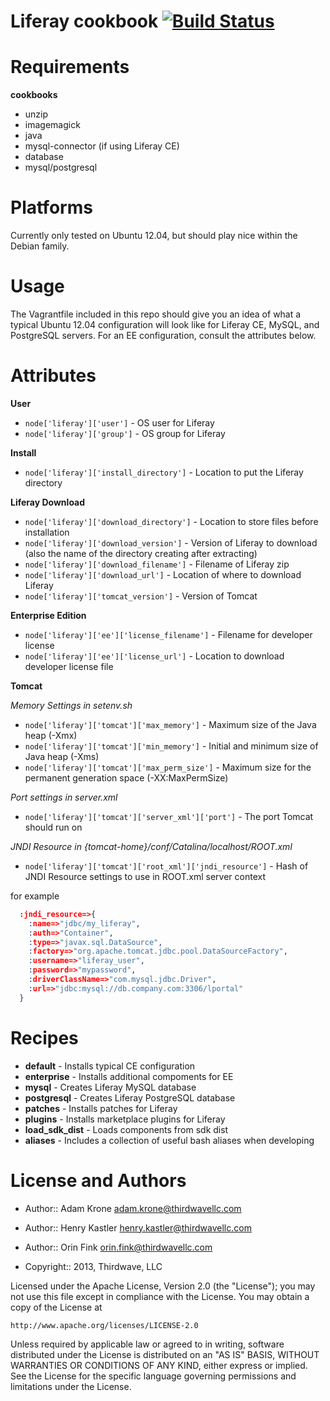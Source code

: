 # Liferay cookbook [![Build Status](https://secure.travis-ci.org/thirdwavellc/chef-liferay.png)](http://travis-ci.org/thirdwavellc/chef-liferay)

# Requirements

**cookbooks**

* unzip
* imagemagick
* java
* mysql-connector (if using Liferay CE)
* database
* mysql/postgresql

# Platforms

Currently only tested on Ubuntu 12.04, but should play nice within the Debian family.

# Usage

The Vagrantfile included in this repo should give you an idea of what a typical Ubuntu 12.04 configuration will look like for Liferay CE, MySQL, and PostgreSQL servers. For an EE configuration, consult the attributes below.

# Attributes

**User**

* `node['liferay']['user']` - OS user for Liferay
* `node['liferay']['group']` - OS group for Liferay

**Install**

* `node['liferay']['install_directory']` - Location to put the Liferay directory


**Liferay Download**

* `node['liferay']['download_directory']` - Location to store files before installation
* `node['liferay']['download_version']` - Version of Liferay to download (also the name of the directory creating after extracting)
* `node['liferay']['download_filename']` - Filename of Liferay zip
* `node['liferay']['download_url']` - Location of where to download Liferay
* `node['liferay']['tomcat_version']` - Version of Tomcat

**Enterprise Edition**

* `node['liferay']['ee']['license_filename']` - Filename for developer license
* `node['liferay']['ee']['license_url']` - Location to download developer license file

**Tomcat**

*Memory Settings in setenv.sh*
* `node['liferay']['tomcat']['max_memory']` - Maximum size of the Java heap (-Xmx)
* `node['liferay']['tomcat']['min_memory']` - Initial and minimum size of Java heap (-Xms)
* `node['liferay']['tomcat']['max_perm_size']` -  Maximum size for the permanent generation space (-XX:MaxPermSize)

*Port settings in server.xml*
* `node['liferay']['tomcat']['server_xml']['port']` - The port Tomcat should run on

*JNDI Resource in {tomcat-home}/conf/Catalina/localhost/ROOT.xml*
* `node['liferay']['tomcat']['root_xml']['jndi_resource']` - Hash of JNDI Resource settings to use in ROOT.xml server context

for example
```json
  :jndi_resource=>{
    :name=>"jdbc/my_liferay",
    :auth=>"Container",
    :type=>"javax.sql.DataSource",
    :factory=>"org.apache.tomcat.jdbc.pool.DataSourceFactory",
    :username=>"liferay_user",
    :password=>"mypassword",
    :driverClassName=>"com.mysql.jdbc.Driver",
    :url=>"jdbc:mysql://db.company.com:3306/lportal"
  }
```

# Recipes

* **default** - Installs typical CE configuration
* **enterprise** - Installs additional compoments for EE
* **mysql** - Creates Liferay MySQL database
* **postgresql** - Creates Liferay PostgreSQL database 
* **patches** - Installs patches for Liferay
* **plugins** - Installs marketplace plugins for Liferay
* **load_sdk_dist** - Loads components from sdk dist
* **aliases** - Includes a collection of useful bash aliases when developing

# License and Authors

* Author:: Adam Krone <adam.krone@thirdwavellc.com>
* Author:: Henry Kastler <henry.kastler@thirdwavellc.com>
* Author:: Orin Fink <orin.fink@thirdwavellc.com>

* Copyright:: 2013, Thirdwave, LLC

Licensed under the Apache License, Version 2.0 (the "License");
you may not use this file except in compliance with the License.
You may obtain a copy of the License at

    http://www.apache.org/licenses/LICENSE-2.0

Unless required by applicable law or agreed to in writing, software
distributed under the License is distributed on an "AS IS" BASIS,
WITHOUT WARRANTIES OR CONDITIONS OF ANY KIND, either express or implied.
See the License for the specific language governing permissions and
limitations under the License.
